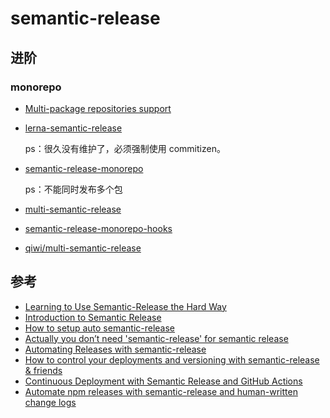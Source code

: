 # semantic-release

## 进阶

### monorepo

- [Multi-package repositories support](https://github.com/semantic-release/semantic-release/issues/193)
- [lerna-semantic-release](https://github.com/atlassian/lerna-semantic-release)

    ps：很久没有维护了，必须强制使用 commitizen。

- [semantic-release-monorepo](https://github.com/pmowrer/semantic-release-monorepo)

    ps：不能同时发布多个包

- [multi-semantic-release](https://github.com/dhoulb/multi-semantic-release)
- [semantic-release-monorepo-hooks](https://github.com/qiwi/semantic-release-monorepo-hooks)
- [qiwi/multi-semantic-release](https://github.com/qiwi/multi-semantic-release)

## 参考

- [Learning to Use Semantic-Release the Hard Way](https://shinesolutions.com/2021/07/21/learning-to-use-semantic-release-the-hard-way/)
- [Introduction to Semantic Release](https://blog.greenkeeper.io/introduction-to-semantic-release-33f73b117c8)
- [How to setup auto semantic-release](https://bscstudent.netlify.app/semantic-release/)
- [Actually you don’t need 'semantic-release' for semantic release](https://dev.to/antongolub/you-don-t-need-semantic-release-sometimes-3k6k)
- [Automating Releases with semantic-release](https://egghead.io/lessons/javascript-automating-releases-with-semantic-release)
- [How to control your deployments and versioning with semantic-release & friends](https://blog.logrocket.com/never-guess-about-project-history-again-31f65091f668/)
- [Continuous Deployment with Semantic Release and GitHub Actions](https://www.wizeline.com/blog-continuous-deployment-with-semantic-release-and-github-actions/)
- [Automate npm releases with semantic-release and human-written change logs](https://blog.sapegin.me/all/semantic-release/)
